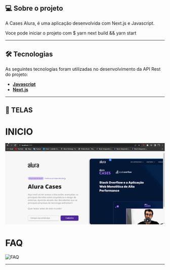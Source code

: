 ## 💻 Sobre o projeto

A Cases Alura, é uma aplicação desenvolvida com Next.js e Javascript. 

Voce pode iniciar o projeto com
                    $ yarn next build && yarn start 

---

## 🛠 Tecnologias

As seguintes tecnologias foram utilizadas no desenvolvimento da API Rest do projeto:

- **[Javascript](https://www.oracle.com/javascript)**
- **[Next.js](https://www.oracle.com/nextjs)**

---

## 📝 TELAS  

# INICIO  
![HOME](./assets/gif1.gif)

# FAQ 
![FAQ](./assets/gif2.gif)

---
